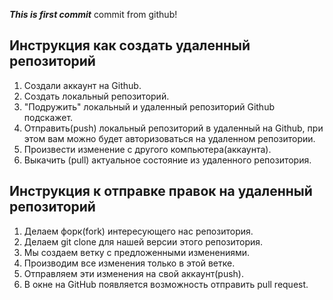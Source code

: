 ***This is first commit***
commit from github!

## Инструкция как создать удаленный репозиторий
1. Создали аккаунт на Github.
2. Создать локальный репозиторий.
3. "Подружить" локальный и удаленный репозиторий Github подскажет.
4. Отправить(push) локальный репозиторий в удаленный на Github, при этом вам можно будет авторизоваться на удаленном репозитории.
5. Произвести изменение с другого компьютера(аккаунта).
6. Выкачить (pull) актуальное состояние из удаленного репозитория.

## Инструкция к отправке правок на удаленный репозиторий
1. Делаем форк(fork) интересующего нас репозитория.
2. Делаем git clone для нашей версии этого репозитория.
3. Мы создаем ветку с предложенными изменениями.
4. Производим все изменения только в этой ветке.
5. Отправляем эти изменения на свой аккаунт(push).
6. В окне на GitHub появляется возможность отправить pull request.